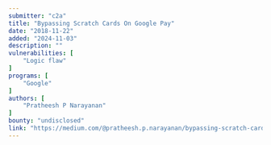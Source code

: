 ```yaml
---
submitter: "c2a"
title: "Bypassing Scratch Cards On Google Pay"
date: "2018-11-22"
added: "2024-11-03"
description: ""
vulnerabilities: [
    "Logic flaw"
]
programs: [
    "Google"
]
authors: [
    "Pratheesh P Narayanan"
]
bounty: "undisclosed"
link: "https://medium.com/@pratheesh.p.narayanan/bypassing-scratch-cards-on-google-pay-8915d5423385"
---
```




